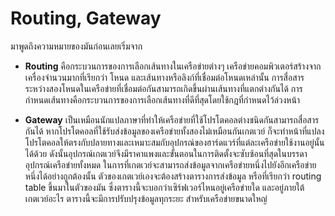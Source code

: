 # Routing, Gateway
มาพูดถึงความหมายของมันก่อนเลยเริ่มจาก
- **Routing** คือกระบวนการของการเลือกเส้นทางในเครือข่ายต่างๆ เครือข่ายคอมพิวเตอร์สร้างจากเครื่องจำนวนมากที่เรียกว่า โหนด และเส้นทางหรือลิงก์ที่เชื่อมต่อโหนดเหล่านั้น การสื่อสารระหว่างสองโหนดในเครือข่ายที่เชื่อมต่อกันสามารถเกิดขึ้นผ่านเส้นทางที่แตกต่างกันได้ การกำหนดเส้นทางคือกระบวนการของการเลือกเส้นทางที่ดีที่สุดโดยใช้กฎที่กำหนดไว้ล่วงหน้า

- **Gateway** เป็นเหมือนนักแปลภาษาที่ทำให้เครือข่ายที่ใช้โปรโตคอลต่างชนิดกันสามารถสื่อสารกันได้ หากโปรโตคอลที่ใช้รับส่งข้อมูลของเครือข่ายทั้งสองไม่เหมือนกันเกตเวย์ ก็จะทำหน้าที่แปลงโปรโตคอลให้ตรงกับปลายทางและเหมาะสมกับอุปกรณ์ของฮาร์ดแวร์ที่แต่ละเครือข่ายใช้งานอยู่นั้นได้ด้วย ดังนั้นอุปกรณ์เกตเวย์จึงมีราคาแพงและขั้นตอนในการติดตั้งจะซับซ้อนที่สุดในบรรดาอุปกรณ์เครือข่ายทั้งหมด
ในการที่เกตเวย์จะสามารถส่งข้อมูลจากเครือข่ายหนึ่งไปยังอีกเครือข่ายหนึ่งได้อย่างถูกต้องนั้น ตัวของเกตเวย์เองจะต้องสร้างตารางการส่งข้อมูล หรือที่เรียกว่า routing table ขึ้นมาในตัวของมัน ซึ่งตารางนี้จะบอกว่าเซิร์ฟเวอร์ไหนอยู่เครือข่ายใด และอยู่ภายใต้เกตเวย์อะไร ตารางนี้จะมีการปรับปรุงข้อมูลทุกระยะ สำหรับเครือข่ายขนาดใหญ่
